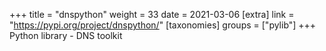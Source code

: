+++
title = "dnspython"
weight = 33
date = 2021-03-06
[extra]
link = "https://pypi.org/project/dnspython/"
[taxonomies]
groups = ["pylib"]
+++
Python library - DNS toolkit

